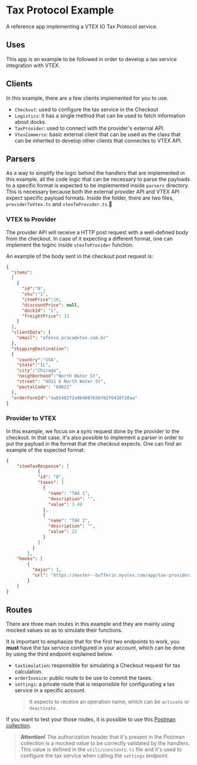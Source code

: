 

# Tax Protocol Example

A reference app implementing a VTEX IO Tax Protocol service.

## Uses
This app is an example to be followed in order to develop a tax service integration with VTEX. 

## Clients
In this example, there are a few clients implemented for you to use.
- `Checkout`: used to configure the tax service in the Checkout
- `Logistics`: it has a single method that can be used to fetch information about docks.
- `TaxProvider`: used to connect with the provider's external API.
- `VtexCommerce`: basic external client that can be used as the class that can be inherited to develop other clients that connectes to VTEX API. 

## Parsers
As a way to simplify the logic behind the handlers that are implemented in this example, all the code logic that can be necessary to parse the payloads to a specific format is expected to be implemented inside `parsers` directory. This is necessary because both the external provider API and VTEX API expect specific payload formats. Inside the folder, there are two files, `providerToVtex.ts` and `vtexToProvider.ts`.

### VTEX to Provider
The provider API will receive a HTTP post request with a well-defined body from the checkout. In case of it expecting a different format, one can implement the loginc inside `vtexToProvider` function. 

An example of the body sent in the checkout post request is:
```json
{
  "items":
  [
    {
      "id":"0",
      "sku":"1",
      "itemPrice":10,
      "discountPrice": null,
      "dockId": "1",
      "freightPrice": 12
    }
  ],
  "clientData": {
    "email": "afonso.praca@vtex.com.br"
  },
  "shippingDestination":
  {
    "country":"USA",
    "state":"IL",
    "city":"Chicago",
    "neighborhood":"North Water St",
    "street": "4931 E North Water St",
    "postalCode": "60621"
  },
  "orderFormId":"4ab546272a9b4087b56f62f6438f20aa"
}
```

### Provider to VTEX
In this example, we focus on a sync request done by the provider to the checkout. In that case, it's also possible to implement a parser in order to put the payload in the format that the checkout expects. One can find an example of the expected format:

```json
{
    "itemTaxResponse": [
			{
		    "id": "0",
		    "taxes": [
		      {
		        "name": "TAX 1",
		        "description": "",
		        "value": 3.48
		      },
		      {
		        "name": "TAX 2",
		        "description": "",
		        "value": 22
		      }
		    ]
		  }
		],
    "hooks": [
        {
          "major": 1,
          "url": "https://master--bufferin.myvtex.com/app/tax-provider/oms/invoice"
        }
    ]
}
```

## Routes
There are three main routes in this example and they are mainly using mocked values so as to simulate their functions.

It is important to emphasize that for the first two endpoints to work, you **must** have the tax service configured in your account, which can be done by using the third endpoint explained below.

- `taxSimulation`: responsible for simulating a Checkout request for tax calculation.
- `orderInvoice`: public route to be use to commit the taxes.
- `settings`: a private route that is responsible for configurating a tax service in a specific account. 
  > It expects to receive an operation name, which can be `activate` or `deactivate`.

If you want to test your those routes, it is possible to use this [Postman collection](https://www.getpostman.com/collections/debecab7831841489998).

> **Attention!** The authorization header that it's present in the Postman collection is a mocked value to be correctly validated by the handlers. This value is defined in the `utils/constants.ts` file and it's used to configure the tax service when calling the `settings` endpoint.
